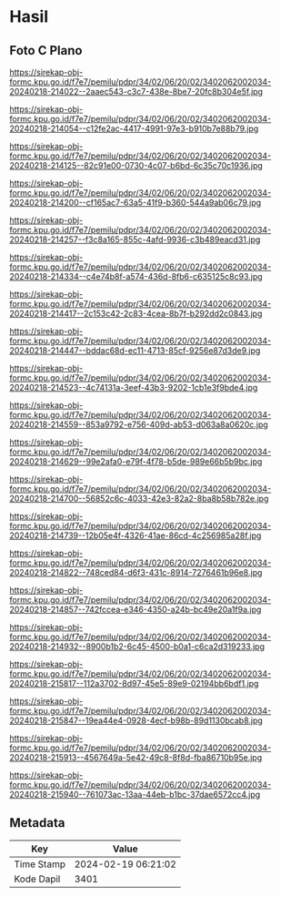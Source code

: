 # Hasil

## Foto C Plano

https://sirekap-obj-formc.kpu.go.id/f7e7/pemilu/pdpr/34/02/06/20/02/3402062002034-20240218-214022--2aaec543-c3c7-438e-8be7-20fc8b304e5f.jpg

https://sirekap-obj-formc.kpu.go.id/f7e7/pemilu/pdpr/34/02/06/20/02/3402062002034-20240218-214054--c12fe2ac-4417-4991-97e3-b910b7e88b79.jpg

https://sirekap-obj-formc.kpu.go.id/f7e7/pemilu/pdpr/34/02/06/20/02/3402062002034-20240218-214125--82c91e00-0730-4c07-b6bd-6c35c70c1936.jpg

https://sirekap-obj-formc.kpu.go.id/f7e7/pemilu/pdpr/34/02/06/20/02/3402062002034-20240218-214200--cf165ac7-63a5-41f9-b360-544a9ab06c79.jpg

https://sirekap-obj-formc.kpu.go.id/f7e7/pemilu/pdpr/34/02/06/20/02/3402062002034-20240218-214257--f3c8a165-855c-4afd-9936-c3b489eacd31.jpg

https://sirekap-obj-formc.kpu.go.id/f7e7/pemilu/pdpr/34/02/06/20/02/3402062002034-20240218-214334--c4e74b8f-a574-436d-8fb6-c635125c8c93.jpg

https://sirekap-obj-formc.kpu.go.id/f7e7/pemilu/pdpr/34/02/06/20/02/3402062002034-20240218-214417--2c153c42-2c83-4cea-8b7f-b292dd2c0843.jpg

https://sirekap-obj-formc.kpu.go.id/f7e7/pemilu/pdpr/34/02/06/20/02/3402062002034-20240218-214447--bddac68d-ec11-4713-85cf-9256e87d3de9.jpg

https://sirekap-obj-formc.kpu.go.id/f7e7/pemilu/pdpr/34/02/06/20/02/3402062002034-20240218-214523--4c74131a-3eef-43b3-9202-1cb1e3f9bde4.jpg

https://sirekap-obj-formc.kpu.go.id/f7e7/pemilu/pdpr/34/02/06/20/02/3402062002034-20240218-214559--853a9792-e756-409d-ab53-d063a8a0620c.jpg

https://sirekap-obj-formc.kpu.go.id/f7e7/pemilu/pdpr/34/02/06/20/02/3402062002034-20240218-214629--99e2afa0-e79f-4f78-b5de-989e66b5b9bc.jpg

https://sirekap-obj-formc.kpu.go.id/f7e7/pemilu/pdpr/34/02/06/20/02/3402062002034-20240218-214700--56852c6c-4033-42e3-82a2-8ba8b58b782e.jpg

https://sirekap-obj-formc.kpu.go.id/f7e7/pemilu/pdpr/34/02/06/20/02/3402062002034-20240218-214739--12b05e4f-4326-41ae-86cd-4c256985a28f.jpg

https://sirekap-obj-formc.kpu.go.id/f7e7/pemilu/pdpr/34/02/06/20/02/3402062002034-20240218-214822--748ced84-d6f3-431c-8914-7276461b96e8.jpg

https://sirekap-obj-formc.kpu.go.id/f7e7/pemilu/pdpr/34/02/06/20/02/3402062002034-20240218-214857--742fccea-e346-4350-a24b-bc49e20a1f9a.jpg

https://sirekap-obj-formc.kpu.go.id/f7e7/pemilu/pdpr/34/02/06/20/02/3402062002034-20240218-214932--8900b1b2-6c45-4500-b0a1-c6ca2d319233.jpg

https://sirekap-obj-formc.kpu.go.id/f7e7/pemilu/pdpr/34/02/06/20/02/3402062002034-20240218-215817--112a3702-8d97-45e5-89e9-02194bb6bdf1.jpg

https://sirekap-obj-formc.kpu.go.id/f7e7/pemilu/pdpr/34/02/06/20/02/3402062002034-20240218-215847--19ea44e4-0928-4ecf-b98b-89d1130bcab8.jpg

https://sirekap-obj-formc.kpu.go.id/f7e7/pemilu/pdpr/34/02/06/20/02/3402062002034-20240218-215913--4567649a-5e42-49c8-8f8d-fba86710b95e.jpg

https://sirekap-obj-formc.kpu.go.id/f7e7/pemilu/pdpr/34/02/06/20/02/3402062002034-20240218-215940--761073ac-13aa-44eb-b1bc-37dae6572cc4.jpg


## Metadata

| Key        | Value               |
| ---------- | ------------------- |
| Time Stamp | 2024-02-19 06:21:02 |
| Kode Dapil | 3401                |



